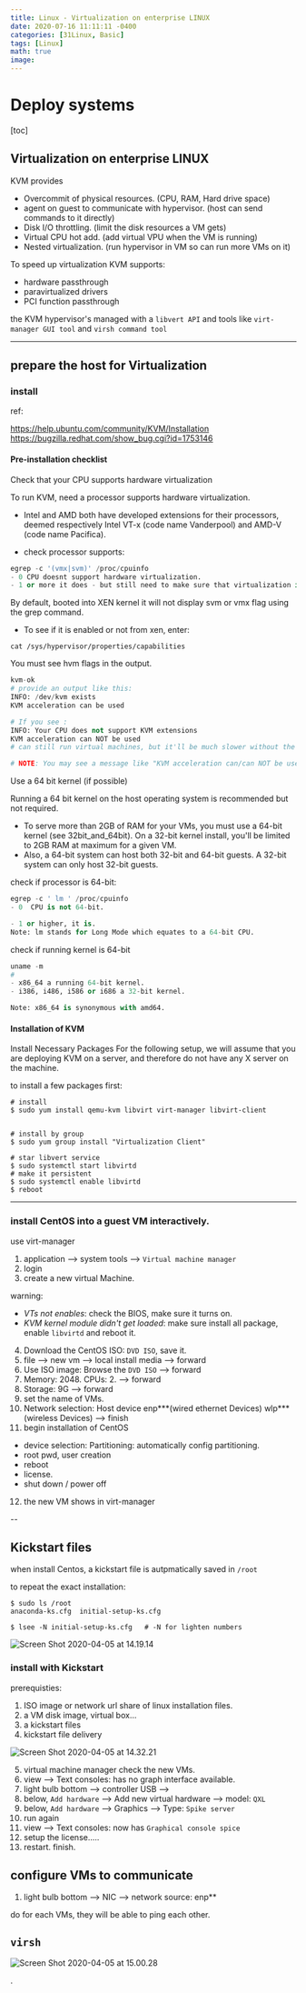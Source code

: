 ```yaml
---
title: Linux - Virtualization on enterprise LINUX
date: 2020-07-16 11:11:11 -0400
categories: [31Linux, Basic]
tags: [Linux]
math: true
image: 
---
```


# Deploy systems

[toc]

## Virtualization on enterprise LINUX

KVM provides
- Overcommit of physical resources. (CPU, RAM, Hard drive space)
- agent on guest to communicate with hypervisor. (host can send commands to it directly)
- Disk I/O throttling. (limit the disk resources a VM gets)
- Virtual CPU hot add. (add virtual VPU when the VM is running)
- Nested virtualization. (run hypervisor in VM so can run more VMs on it)

To speed up virtualization KVM supports:
- hardware passthrough
- paravirtualized drivers
- PCI function passthrough


the KVM hypervisor's managed with a `libvert API` and tools like `virt-manager GUI tool` and `virsh command tool`

---

## prepare the host for Virtualization

### install

ref:

https://help.ubuntu.com/community/KVM/Installation
https://bugzilla.redhat.com/show_bug.cgi?id=1753146

#### Pre-installation checklist
Check that your CPU supports hardware virtualization

To run KVM, need a processor supports hardware virtualization.
- Intel and AMD both have developed extensions for their processors, deemed respectively Intel VT-x (code name Vanderpool) and AMD-V (code name Pacifica).

- check processor supports:

```py
egrep -c '(vmx|svm)' /proc/cpuinfo
- 0 CPU doesnt support hardware virtualization.
- 1 or more it does - but still need to make sure that virtualization is enabled in the BIOS.
```

By default, booted into XEN kernel it will not display svm or vmx flag using the grep command.

- To see if it is enabled or not from xen, enter:

`cat /sys/hypervisor/properties/capabilities`

You must see hvm flags in the output.

```py
kvm-ok
# provide an output like this:
INFO: /dev/kvm exists
KVM acceleration can be used

# If you see :
INFO: Your CPU does not support KVM extensions
KVM acceleration can NOT be used
# can still run virtual machines, but it'll be much slower without the KVM extensions.

# NOTE: You may see a message like "KVM acceleration can/can NOT be used". This is misleading and only means if KVM is *currently* available (i.e. "turned on"), *not* if it is supported.
```

Use a 64 bit kernel (if possible)

Running a 64 bit kernel on the host operating system is recommended but not required.
- To serve more than 2GB of RAM for your VMs, you must use a 64-bit kernel (see 32bit_and_64bit). On a 32-bit kernel install, you'll be limited to 2GB RAM at maximum for a given VM.
- Also, a 64-bit system can host both 32-bit and 64-bit guests. A 32-bit system can only host 32-bit guests.

check if processor is 64-bit:

```py
egrep -c ' lm ' /proc/cpuinfo
- 0  CPU is not 64-bit.

- 1 or higher, it is.
Note: lm stands for Long Mode which equates to a 64-bit CPU.
```

check if running kernel is 64-bit

```py
uname -m
#
- x86_64 a running 64-bit kernel.
- i386, i486, i586 or i686 a 32-bit kernel.

Note: x86_64 is synonymous with amd64.
```

#### Installation of KVM

Install Necessary Packages
For the following setup, we will assume that you are deploying KVM on a server, and therefore do not have any X server on the machine.

to install a few packages first:

```shell
# install
$ sudo yum install qemu-kvm libvirt virt-manager libvirt-client  


# install by group
$ sudo yum group install "Virtualization Client"

# star libvert service
$ sudo systemctl start libvirtd
# make it persistent
$ sudo systemctl enable libvirtd
$ reboot
```

---

### install CentOS into a guest VM interactively.

use virt-manager

1. application --> system tools --> `Virtual machine manager`
2. login
3. create a new virtual Machine.

warning:
- *VTs not enables*: check the BIOS, make sure it turns on.
- *KVM kernel module didn't get loaded*: make sure install all package, enable `libvirtd` and reboot it.

4. Download the CentOS ISO: `DVD ISO`, save it.
5. file --> new vm --> local install media --> forward
6. Use ISO image: Browse the `DVD ISO` --> forward
7. Memory: 2048. CPUs: 2. --> forward
8. Storage: 9G --> forward
9. set the name of VMs.
10. Network selection: Host device enp***(wired ethernet Devices) wlp*** (wireless Devices) --> finish
11. begin installation of CentOS
  - device selection: Partitioning: automatically config partitioning.
  - root pwd, user creation
  - reboot
  - license.
  - shut down / power off
12. the new VM shows in virt-manager

--

## Kickstart files

 when install Centos, a kickstart file is autpmatically saved in `/root`

to repeat the exact installation:

```shell
$ sudo ls /root
anaconda-ks.cfg  initial-setup-ks.cfg

$ lsee -N initial-setup-ks.cfg   # -N for lighten numbers
```

![Screen Shot 2020-04-05 at 14.19.14](https://i.imgur.com/qyyBSiy.png)

### install with Kickstart

prerequisties:
1. ISO image or network url share of linux installation files.
2. a VM disk image, virtual box...
3. a kickstart files
4. kickstart file delivery

![Screen Shot 2020-04-05 at 14.32.21](https://i.imgur.com/MmGNIyK.png)

5. virtual machine manager check the new VMs.
6. view --> Text consoles: has no graph interface available.
7. light bulb bottom --> controller USB -->
8. below, `Add hardware` --> Add new virtual hardware --> model: `QXL`
9. below, `Add hardware` --> Graphics --> Type: `Spike server`
10. run again
11. view --> Text consoles: now has `Graphical console spice`
12. setup the license.....
13. restart. finish.

## configure VMs to communicate

1. light bulb bottom --> NIC --> network source: enp**

do for each VMs, they will be able to ping each other.

## `virsh`


![Screen Shot 2020-04-05 at 15.00.28](https://i.imgur.com/qn4tcD9.png)

























.
